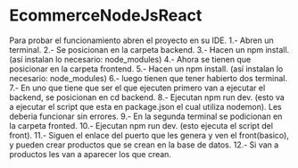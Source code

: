 ﻿# EcommerceNodeJsReact
Para probar el funcionamiento abren el proyecto en su IDE.
1.- Abren un terminal. 
2.- Se posicionan en la carpeta backend.
3.- Hacen un npm install. (así instalan lo necesario: node_modules)
4.- Ahora se tienen que posicionar en la carpeta frontend.
5.- Hacen un npm install. (así instalan lo necesario: node_modules)
6.- luego tienen que tener habierto dos terminal.
7.- En uno que tiene que ser el que ejecuten primero van a ejecutar el backend, se posicionan en cd backend. 
8.- Ejecutan npm run dev. (esto va a ejecutar el script que esta en package.json el cual utiliza nodemon). Les deberia funcionar sin errores. 
9.- En la segunda terminal se podicionan en la carpeta fronted.
10.- Ejecutan npm run dev. (esto ejecuta el script del front).
11.- Siguen el enlace del puerto que les genera y ven el front(basico), y pueden crear productos que se crean en la base de datos. 
12.- Si van a productos les van a aparecer los que crean. 
